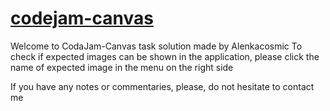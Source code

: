 # [codejam-canvas](https://alenkacosmic.github.io/codejam-canvas/)

Welcome to CodaJam-Canvas task solution made by Alenkacosmic
To check if expected images can be shown in the application, please click the name of expected image in the menu on the right side

If you have any notes or commentaries, please, do not hesitate to contact me
